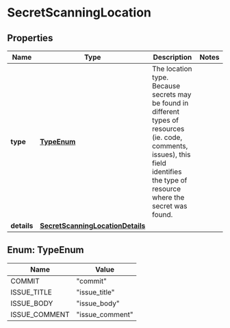 

# SecretScanningLocation


## Properties

| Name | Type | Description | Notes |
|------------ | ------------- | ------------- | -------------|
|**type** | [**TypeEnum**](#TypeEnum) | The location type. Because secrets may be found in different types of resources (ie. code, comments, issues), this field identifies the type of resource where the secret was found. |  |
|**details** | [**SecretScanningLocationDetails**](SecretScanningLocationDetails.md) |  |  |



## Enum: TypeEnum

| Name | Value |
|---- | -----|
| COMMIT | &quot;commit&quot; |
| ISSUE_TITLE | &quot;issue_title&quot; |
| ISSUE_BODY | &quot;issue_body&quot; |
| ISSUE_COMMENT | &quot;issue_comment&quot; |



